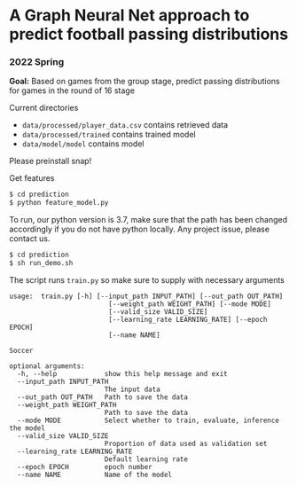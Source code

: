 # A Graph Neural Net approach to predict football passing distributions
### 2022 Spring

**Goal:** Based on games from the group stage, predict passing distributions
for games in the round of 16 stage

Current directories
- <code>data/processed/player_data.csv</code> contains retrieved data
- <code>data/processed/trained</code> contains trained model
- <code>data/model/model</code> contains model

Please preinstall snap!

Get features
```bash
$ cd prediction
$ python feature_model.py
```

To run, our python version is 3.7, make sure that the path has been changed accordingly if you do not have python locally. Any project issue, please contact us. 
```bash
$ cd prediction
$ sh run_demo.sh
```

The script runs `train.py` so make sure to supply with necessary arguments

```
usage:  train.py [-h] [--input_path INPUT_PATH] [--out_path OUT_PATH]
                         [--weight_path WEIGHT_PATH] [--mode MODE]
                         [--valid_size VALID_SIZE]
                         [--learning_rate LEARNING_RATE] [--epoch EPOCH]
                         [--name NAME]

Soccer

optional arguments:
  -h, --help            show this help message and exit
  --input_path INPUT_PATH
                        The input data
  --out_path OUT_PATH   Path to save the data
  --weight_path WEIGHT_PATH
                        Path to save the data
  --mode MODE           Select whether to train, evaluate, inference the model
  --valid_size VALID_SIZE
                        Proportion of data used as validation set
  --learning_rate LEARNING_RATE
                        Default learning rate
  --epoch EPOCH         epoch number
  --name NAME           Name of the model
```

